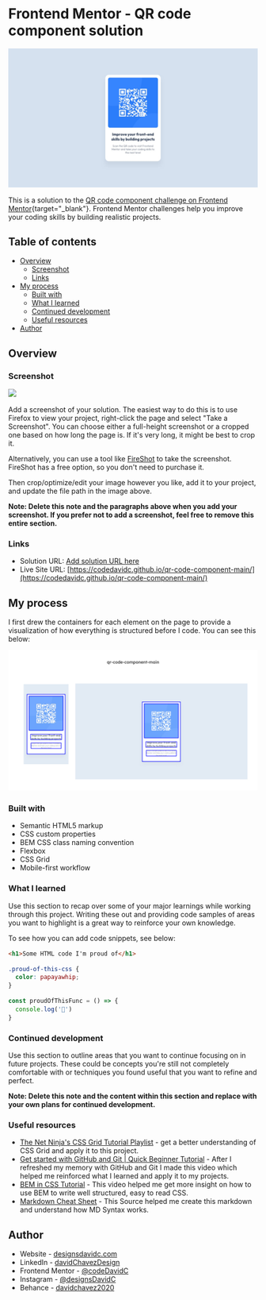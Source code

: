 # Frontend Mentor - QR code component solution

![Web design layout of front end mentor QR Code Component Solution](./design/desktop-design.jpg)

This is a solution to the [QR code component challenge on Frontend Mentor](https://www.frontendmentor.io/challenges/qr-code-component-iux_sIO_H){target="_blank"}. Frontend Mentor challenges help you improve your coding skills by building realistic projects. 

## Table of contents

- [Overview](#overview)
  - [Screenshot](#screenshot)
  - [Links](#links)
- [My process](#my-process)
  - [Built with](#built-with)
  - [What I learned](#what-i-learned)
  - [Continued development](#continued-development)
  - [Useful resources](#useful-resources)
- [Author](#author)


## Overview

### Screenshot

![](./screenshot.jpg)

Add a screenshot of your solution. The easiest way to do this is to use Firefox to view your project, right-click the page and select "Take a Screenshot". You can choose either a full-height screenshot or a cropped one based on how long the page is. If it's very long, it might be best to crop it.

Alternatively, you can use a tool like [FireShot](https://getfireshot.com/) to take the screenshot. FireShot has a free option, so you don't need to purchase it. 

Then crop/optimize/edit your image however you like, add it to your project, and update the file path in the image above.

**Note: Delete this note and the paragraphs above when you add your screenshot. If you prefer not to add a screenshot, feel free to remove this entire section.**


### Links

- Solution URL: [Add solution URL here](https://your-solution-url.com)
- Live Site URL: [https://codedavidc.github.io/qr-code-component-main/](https://codedavidc.github.io/qr-code-component-main/)


## My process

I first drew the containers for each element on the page to provide a visualization of how everything is structured before I code. You can see this below:

![Web page design with drawn out box containers](./design/Container%20Outline.jpg)


### Built with

- Semantic HTML5 markup
- CSS custom properties
- BEM CSS class naming convention
- Flexbox
- CSS Grid
- Mobile-first workflow


### What I learned

Use this section to recap over some of your major learnings while working through this project. Writing these out and providing code samples of areas you want to highlight is a great way to reinforce your own knowledge.

To see how you can add code snippets, see below:

```html
<h1>Some HTML code I'm proud of</h1>
```
```css
.proud-of-this-css {
  color: papayawhip;
}
```
```js
const proudOfThisFunc = () => {
  console.log('🎉')
}
```


### Continued development

Use this section to outline areas that you want to continue focusing on in future projects. These could be concepts you're still not completely comfortable with or techniques you found useful that you want to refine and perfect.

**Note: Delete this note and the content within this section and replace with your own plans for continued development.**


### Useful resources

- [The Net Ninja's CSS Grid Tutorial Playlist](https://www.youtube.com/playlist?list=PL4cUxeGkcC9itC4TxYMzFCfveyutyPOCY) - get a better understanding of CSS Grid and apply it to this project.
- [Get started with GitHub and Git | Quick Beginner Tutorial](https://www.youtube.com/watch?v=lK5NsSBjSFs) - After I refreshed my memory with GitHub and Git I made this video which helped me reinforced what I learned and apply it to my projects.
- [BEM in CSS Tutorial](https://www.youtube.com/watch?v=N1TYlM0GA5E) - This video helped me get more insight on how to use BEM to write well structured, easy to read CSS.
- [Markdown Cheat Sheet](https://www.markdownguide.org/cheat-sheet/) - This Source helped me create this markdown and understand how MD Syntax works. 


## Author

- Website - [designsdavidc.com](https://www.designsdavidc.com)
- LinkedIn - [davidChavezDesign](https://www.linkedin.com/in/davidchavezdesign/)
- Frontend Mentor - [@codeDavidC](https://www.frontendmentor.io/profile/codeDavidC)
- Instagram - [@designsDavidC](https://www.instagram.com/designsdavidc/)
- Behance - [davidchavez2020](https://www.behance.net/davidchavez2020)
